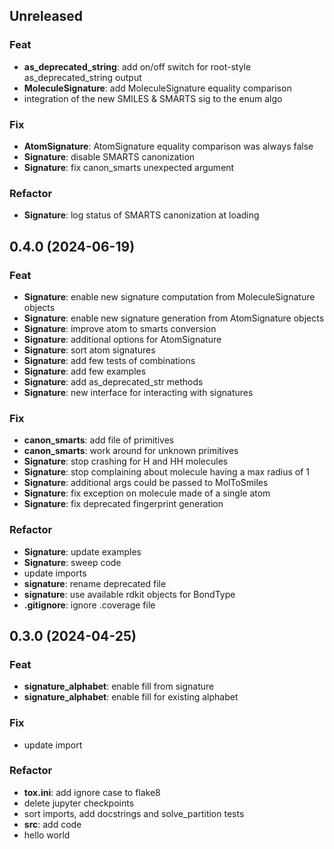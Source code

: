 ## Unreleased

### Feat

- **as_deprecated_string**: add on/off switch for root-style as_deprecated_string output
- **MoleculeSignature**: add MoleculeSignature equality comparison
- integration of the new SMILES & SMARTS sig to the enum algo

### Fix

- **AtomSignature**: AtomSignature equality comparison was always false
- **Signature**: disable SMARTS canonization
- **Signature**: fix canon_smarts unexpected argument

### Refactor

- **Signature**: log status of SMARTS canonization at loading

## 0.4.0 (2024-06-19)

### Feat

- **Signature**: enable new signature computation from MoleculeSignature objects
- **Signature**: enable new signature generation from AtomSignature objects
- **Signature**: improve atom to smarts conversion
- **Signature**: additional options for AtomSignature
- **Signature**: sort atom signatures
- **Signature**: add few tests of combinations
- **Signature**: add few examples
- **Signature**: add as_deprecated_str methods
- **Signature**: new interface for interacting with signatures

### Fix

- **canon_smarts**: add file of primitives
- **canon_smarts**: work around for unknown primitives
- **Signature**: stop crashing for H and HH molecules
- **Signature**: stop complaining about molecule having a max radius of 1
- **Signature**: additional args could be passed to MolToSmiles
- **Signature**: fix exception on molecule made of a single atom
- **Signature**: fix deprecated fingerprint generation

### Refactor

- **Signature**: update examples
- **Signature**: sweep code
- update imports
- **signature**: rename deprecated file
- **signature**: use available rdkit objects for BondType
- **.gitignore**: ignore .coverage file

## 0.3.0 (2024-04-25)

### Feat

- **signature_alphabet**: enable fill from signature
- **signature_alphabet**: enable fill for existing alphabet

### Fix

- update import

### Refactor

- **tox.ini**: add ignore case to flake8
- delete jupyter checkpoints
- sort imports, add docstrings and solve_partition tests
- **src**: add code
- hello world
